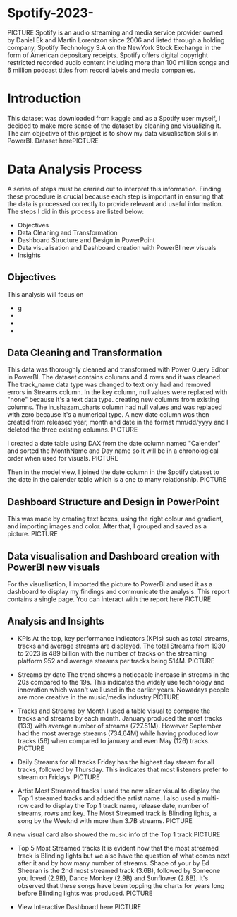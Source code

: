# Spotify-2023-
PICTURE
Spotify is an audio streaming and media service provider owned by Daniel Ek and Martin Lorentzon since 2006 and listed through a holding company, Spotify Technology S.A on the NewYork Stock Exchange in the form of American depositary receipts.
Spotify offers digital copyright restricted recorded audio content including more than 100 million songs and 6 million podcast titles from record labels and media companies.

# Introduction 
This dataset was downloaded from kaggle and as a Spotify user myself,  I decided to make more sense of the dataset by cleaning and visualizing it. The aim objective of this project is to show my data visualisation skills in PowerBI.
Dataset herePICTURE

# Data Analysis Process
A series of steps must be carried out to interpret this information. Finding these procedure is crucial because each step is important in ensuring that the data is processed correctly to provide relevant and useful information. The steps I did in this process are listed below:

- Objectives
- Data Cleaning and Transformation 
- Dashboard Structure and Design in PowerPoint
- Data visualisation and Dashboard creation with PowerBI new visuals 
- Insights

## Objectives
This analysis will focus on
- g
-
-
-

## Data Cleaning and Transformation 
This data was thoroughly cleaned and transformed with Power Query Editor in PowerBI. The dataset contains columns and 4 rows and it was cleaned. The track_name data type was changed to text only had and removed errors in Streams column. In the key column, null values were replaced with "none" because it's a text data type. creating new columns from existing columns. The in_shazam_charts column had null values and was replaced with zero because it's a numerical type. A new date column was then created from released year, month and date in the format mm/dd/yyyy and I deleted the three existing columns.
PICTURE

I created a date table using DAX from the date column named "Calender" and sorted the MonthName and Day name so it will be in a  chronological order when used for visuals.
PICTURE

Then in the model view, I joined the date column in the Spotify dataset to the date in the calender table which is a one to many relationship.
PICTURE 

## Dashboard Structure and Design in PowerPoint
This was made by creating text boxes, using the right colour and gradient, and importing images and color. After that, I grouped and saved as a picture.
PICTURE 

## Data visualisation and Dashboard creation with PowerBI new visuals

For the visualisation, I imported the picture to PowerBI and used it as a dashboard to display my findings and communicate the analysis.
This report contains a single page. You can interact with the report here
PICTURE 

## Analysis and Insights
- KPIs
At the top, key performance indicators (KPIs) such as total streams, tracks and average streams are displayed.
The total Streams from 1930 to 2023 is 489 billion with the number of tracks on the streaming platform 952 and average streams per tracks being 514M.
PICTURE

- Streams by date
The trend shows a noticeable increase in streams in the 20s compared to the 19s. This indicates the widely use technology and innovation which wasn't well used in the earlier years. Nowadays people are more creative in the music/media industry
 PICTURE

- Tracks and Streams by Month
I used a table visual to compare the tracks and streams by each month. January produced the most tracks (133) with average number of streams (727.51M). However September had the most average streams (734.64M) while having produced low tracks (56) when compared to january and even May (126) tracks.
PICTURE

- Daily Streams for all tracks
Friday has the highest day stream for all tracks, followed by Thursday. This indicates that most listeners prefer to stream on Fridays.
PICTURE 

- Artist Most Streamed tracks
I used the new slicer visual to display the Top 1 streamed tracks and added the artist name. I also used a multi-row card to display the Top 1 track name, release date, number of streams, rows and key.
The Most Streamed track is Blinding lights, a song by the Weeknd with more than 3.7B streams.
PICTURE 

A new visual card also showed the music info of the Top 1 track
PICTURE 

- Top 5 Most Streamed tracks 
It is evident now that the most streamed track is Blinding lights but we also have the question of what comes next after it and by how many number of streams. Shape of your by Ed Sheeran is the 2nd most streamed track (3.6B), followed by Someone you loved (2.9B), Dance  Monkey (2.9B) and Sunflower (2.8B). It's observed that these songs have been topping the charts for years long before Blinding lights was produced.
PICTURE 





- View Interactive Dashboard here PICTURE
